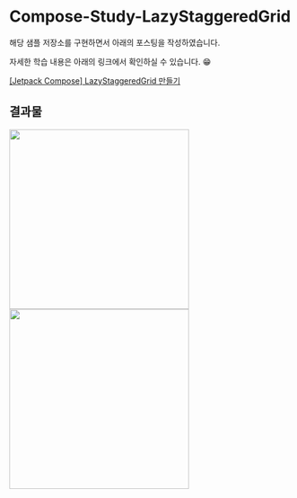 # Compose-Study-LazyStaggeredGrid


해당 샘플 저장소를 구현하면서 아래의 포스팅을 작성하였습니다.

자세한 학습 내용은 아래의 링크에서 확인하실 수 있습니다. 😁

[[Jetpack Compose] LazyStaggeredGrid 만들기](https://wooktech.oopy.io/compose_lazystaggeredgrid)

  


## 결과물

<img src ="https://github.com/KwangWookHa/Compose-Study-LazyStaggeredGrid/assets/44091641/19704e48-dc0b-445c-97ee-c840933d2333" width=320>
<img src ="https://github.com/KwangWookHa/Compose-Study-LazyStaggeredGrid/assets/44091641/0fc7d2d0-6ea9-4926-946e-f42f41c9c0e6" width=320>


